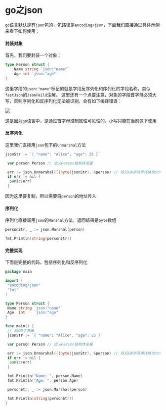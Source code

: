# go之json

`go`语言默认是有`json`包的，包路径是`encoding/json`，下面我们直接通过具体示例来看下如何使用：

#### 封装对象

首先，我们要封装一个对象：

```go
type Person struct {
    Name string `json:"name"`
    Age int `json:"age"`
}
```

这里字段的`json:"name"`标记的就是字段反序列化和序列化的字段名称，类似`fastJson`的`JsonFeild`注解。
这里还有一个点要注意，对象的字段首字母必须大写，否则序列化和反序列化无法被识别，会有如下编译错误：

![](https://syske-pic-bed.oss-cn-hangzhou.aliyuncs.com/imgs/20231217182327.png)

这是因为`go`语言中，是通过首字母控制属性可见性的，小写只能在当前包下使用


#### 反序列化

这里我们直接用`json`包下的`Unmarshal`方法

```go
jsonStr := `{ "name": "Alice", "age": 25 }`

 var person Person // 定义Person结构体变量

 err := json.Unmarshal([]byte(jsonStr), &person) // 将JSON字符串转换为struct对象
 if err != nil {
  panic(err)
 }
```

因为这里要复制，所以需要将`person`的地址传入


#### 序列化

序列化直接调用`json`的`Marshal`方法，返回结果是`byte`数组

```go
personStr, _ := json.Marshal(person)

fmt.Println(string(personStr))
```

#### 完整实现

下面是完整的代码，包括序列化和反序列化

```go
package main

import (
 "encoding/json"
 "fmt"
)

type Person struct {
 Name string `json:"name"`
 Age  int    `json:"age"`
}

func main() {
 // JSON字符串
 jsonStr := `{ "name": "Alice", "age": 25 }`

 var person Person // 定义Person结构体变量

 err := json.Unmarshal([]byte(jsonStr), &person) // 将JSON字符串转换为struct对象
 if err != nil {
  panic(err)
 }

 fmt.Println("Name: ", person.Name)
 fmt.Println("Age: ", person.Age)

 personStr, _ := json.Marshal(person)

 fmt.Println(string(personStr))
}
```
